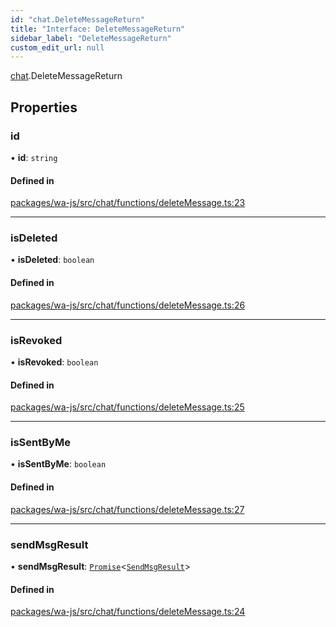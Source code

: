 ```yaml
---
id: "chat.DeleteMessageReturn"
title: "Interface: DeleteMessageReturn"
sidebar_label: "DeleteMessageReturn"
custom_edit_url: null
---
```


[chat](../namespaces/chat.md).DeleteMessageReturn

## Properties

### id

• **id**: `string`

#### Defined in

[packages/wa-js/src/chat/functions/deleteMessage.ts:23](https://github.com/wppconnect-team/wa-js/blob/main/src/chat/functions/deleteMessage.ts#L23)

___

### isDeleted

• **isDeleted**: `boolean`

#### Defined in

[packages/wa-js/src/chat/functions/deleteMessage.ts:26](https://github.com/wppconnect-team/wa-js/blob/main/src/chat/functions/deleteMessage.ts#L26)

___

### isRevoked

• **isRevoked**: `boolean`

#### Defined in

[packages/wa-js/src/chat/functions/deleteMessage.ts:25](https://github.com/wppconnect-team/wa-js/blob/main/src/chat/functions/deleteMessage.ts#L25)

___

### isSentByMe

• **isSentByMe**: `boolean`

#### Defined in

[packages/wa-js/src/chat/functions/deleteMessage.ts:27](https://github.com/wppconnect-team/wa-js/blob/main/src/chat/functions/deleteMessage.ts#L27)

___

### sendMsgResult

• **sendMsgResult**: [`Promise`]( https://developer.mozilla.org/en-US/docs/Web/JavaScript/Reference/Global_Objects/Promise )<[`SendMsgResult`](../enums/whatsapp.enums.SendMsgResult.md)\>

#### Defined in

[packages/wa-js/src/chat/functions/deleteMessage.ts:24](https://github.com/wppconnect-team/wa-js/blob/main/src/chat/functions/deleteMessage.ts#L24)
